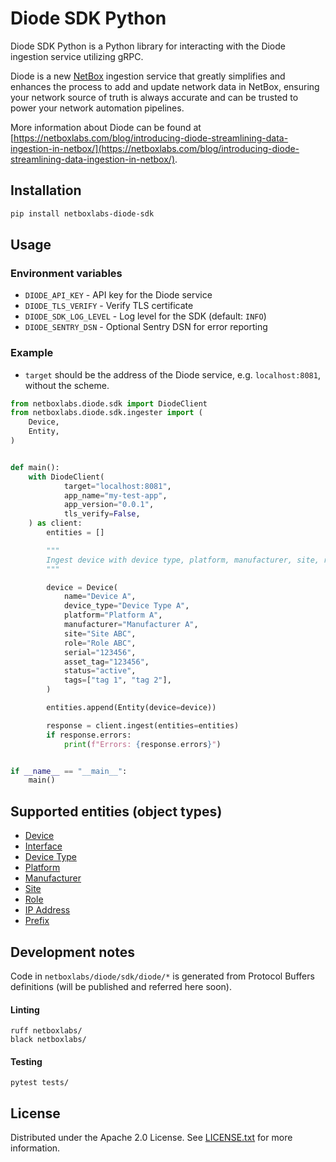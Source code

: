 # Diode SDK Python

Diode SDK Python is a Python library for interacting with the Diode ingestion service utilizing gRPC.

Diode is a new [NetBox](https://netboxlabs.com/oss/netbox/) ingestion service that greatly simplifies and enhances the
process to add and update network data
in NetBox, ensuring your network source of truth is always accurate and can be trusted to power your network automation
pipelines.

More information about Diode can be found
at [https://netboxlabs.com/blog/introducing-diode-streamlining-data-ingestion-in-netbox/](https://netboxlabs.com/blog/introducing-diode-streamlining-data-ingestion-in-netbox/).

## Installation

```bash
pip install netboxlabs-diode-sdk
```

## Usage

### Environment variables

* `DIODE_API_KEY` - API key for the Diode service
* `DIODE_TLS_VERIFY` - Verify TLS certificate
* `DIODE_SDK_LOG_LEVEL` - Log level for the SDK (default: `INFO`)
* `DIODE_SENTRY_DSN` - Optional Sentry DSN for error reporting

### Example

* `target` should be the address of the Diode service, e.g. `localhost:8081`, without the scheme.

```python
from netboxlabs.diode.sdk import DiodeClient
from netboxlabs.diode.sdk.ingester import (
    Device,
    Entity,
)


def main():
    with DiodeClient(
            target="localhost:8081",
            app_name="my-test-app",
            app_version="0.0.1",
            tls_verify=False,
    ) as client:
        entities = []

        """
        Ingest device with device type, platform, manufacturer, site, role, and tags.
        """

        device = Device(
            name="Device A",
            device_type="Device Type A",
            platform="Platform A",
            manufacturer="Manufacturer A",
            site="Site ABC",
            role="Role ABC",
            serial="123456",
            asset_tag="123456",
            status="active",
            tags=["tag 1", "tag 2"],
        )

        entities.append(Entity(device=device))

        response = client.ingest(entities=entities)
        if response.errors:
            print(f"Errors: {response.errors}")


if __name__ == "__main__":
    main()

```

## Supported entities (object types)

* [Device](./docs/entities.md#device)
* [Interface](./docs/entities.md#interface)
* [Device Type](./docs/entities.md#device-type)
* [Platform](./docs/entities.md#platform)
* [Manufacturer](./docs/entities.md#manufacturer)
* [Site](./docs/entities.md#site)
* [Role](./docs/entities.md#role)
* [IP Address](./docs/entities.md#ip-address)
* [Prefix](./docs/entities.md#prefix)

## Development notes

Code in `netboxlabs/diode/sdk/diode/*` is generated from Protocol Buffers definitions (will be published and referred
here soon).

#### Linting

```shell
ruff netboxlabs/
black netboxlabs/
```

#### Testing

```shell
pytest tests/
```

## License

Distributed under the Apache 2.0 License. See [LICENSE.txt](./LICENSE.txt) for more information.
